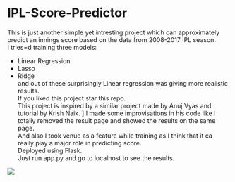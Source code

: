 # IPL-Score-Predictor

This is just another simple yet intresting project which can approximately predict an innings score based on the data from 2008-2017 IPL season.  
I tries=d training three models:  
- Linear Regression  
- Lasso  
- Ridge  
and out of these surprisingly Linear regression was giving more realistic results.  
If you liked this project star this repo.  
This project is inspired by a similar project made by Anuj Vyas and tutorial by Krish Naik.  ]
I made some improvisations in his code like I totally removed the result page and showed the results on the same page.  
And also I took venue as a feature while training as I think that it ca really play a major role in predicting score.  
Deployed using Flask.  
Just run app.py and go to localhost to see the results.  
  
![](ipl.gif)
